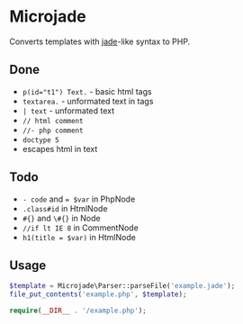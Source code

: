 # Microjade

Converts templates with [jade][]-like syntax to PHP.

[jade]: https://github.com/visionmedia/jade

## Done

- `p(id="t1") Text.` - basic html tags
- `textarea.` - unformated text in tags
- `| text` - unformated text
- `// html comment`
- `//- php comment`
- `doctype 5`
- escapes html in text

## Todo

- `- code` and `= $var` in PhpNode
- `.class#id` in HtmlNode
- `#{}` and `\#{}` in Node
- `//if lt IE 8` in CommentNode
- `h1(title = $var)` in HtmlNode

## Usage

```php
$template = Microjade\Parser::parseFile('example.jade');
file_put_contents('example.php', $template);

require(__DIR__ . '/example.php');
```
